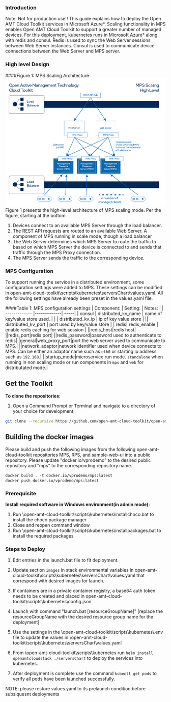 ### Introduction
Note: Not for production use!!
This guide explains how to deploy the Open AMT Cloud Toolkit services in Microsoft Azure*.
Scaling functionality in MPS enables Open AMT Cloud Toolkit to support a greater number of managed devices. For this deployment, kubernetes runs in Microsoft Azure* along with redis and consul. Redis is used to sync the Web Server sessions between Web Server instances. Consul is used to communicate device connections between the Web Server and MPS server.

### High level Design

####Figure 1: MPS Scaling Architecture
[![Scaling architechure](../assets/images/ScallingHighLevel.png)](../assets/images/ScallingHighLevel.png)
Figure 1 presents the high-level architecture of MPS scaling mode. Per the figure, starting at the bottom:
    
1. Devices connect to an available MPS Server through the load balancer.
1. The REST API requests are routed to an available Web Server. A component of MPS running in scale mode, though a load balancer
1. The Web Server determines which MPS Server to route the traffic to based on which MPS Server the device is connected to and sends that traffic through the MPS Proxy connection. 
1. The MPS Server sends the traffic to the corresponding device.

### MPS Configuration
To support running the service in a distributed environment, some configuration settings were added to MPS. These settings can be modified in open-amt-cloud-toolkit\scripts\kubernetes\serversChart\values.yaml. All the following settings have already been preset in the values.yaml file.

####Table 1: MPS configuration settings
| Component:        | Setting:           | Notes:  |
| ------------- |-------------| -----|
| consul     | distributed_kv_name  | name of key/value store used. |
|       | distributed_kv_ip      |   ip of key value store |
|| distributed_kv_port      |    port used by key/value store |
| redis| redis_enable | enable redis caching for web session |
||redis_host|redis host|
||redis_port|redis port|
||redis_password|password used to authenticate to redis|
|general|web_proxy_port|port the web server used to communicate to MPS.|
||network_adaptor|network identifier used when device connects to MPS. Can be either an adaptor name such as `eth0` or starting ip address such as `192.168`.|
||startup_mode|microservice run mode. `standalone` when running in non scaling mode or run components in `mps` and `web` for distributated mode.|

## Get the Toolkit

**To clone the repositories:**

1. Open a Command Prompt or Terminal and navigate to a directory of your choice for development:

``` bash
git clone --recursive https://github.com/open-amt-cloud-toolkit/open-amt-cloud-toolkit
```

## Building the docker images
Please build and push the following images from the following open-amt-cloud-toolkit repositories MPS, RPS, and sample-web-ui into a public repository. Please update "docker.io/vprodemo" to the desired public repository and "mps" to the corresponding repository name. 
```
docker build . -t docker.io/vprodemo/mps:latest
docker push docker.io/vprodemo/mps:latest
```

### Prerequisite
**Install required software in Windows environment(in admin mode):**

1. Run \open-amt-cloud-toolkit\scripts\kubernetes\installchoco.bat to install the choco package manager
1. Close and reopen command window
1. Run \open-amt-cloud-toolkit\scripts\kubernetes\installpackages.bat to install the required packages

### Steps to Deploy

1. Edit entries in the launch.bat file to fit deployment.

1. Update section `images` in stack environmental variables in open-amt-cloud-toolkit\scripts\kubernetes\serversChart\values.yaml that correspond with desired images for launch.

1. If containers are in a private container registry, a base64 auth token needs to be created and placed in open-amt-cloud-toolkit\scripts\kubernetes\config.json

1. Launch with command "launch.bat [resourceGroupName]" [replace the resourceGroupName with the desired resource group name for the deployment]

1. Use the settings in the \open-amt-cloud-toolkit\scripts\kubernetes\\.env file to update the values in \open-amt-cloud-toolkit\scripts\kubernetes\serversChart\values.yaml

1. From \open-amt-cloud-toolkit\scripts\kubernetes run `helm install openamtcloudstack ./serversChart` to deploy the services into kubernetes.

1. After deployment is complete use the command `kubectl get pods` to verify all pods have been launched successfully.

NOTE: please restore values.yaml to its prelaunch condition before subsiquesnt deployments

